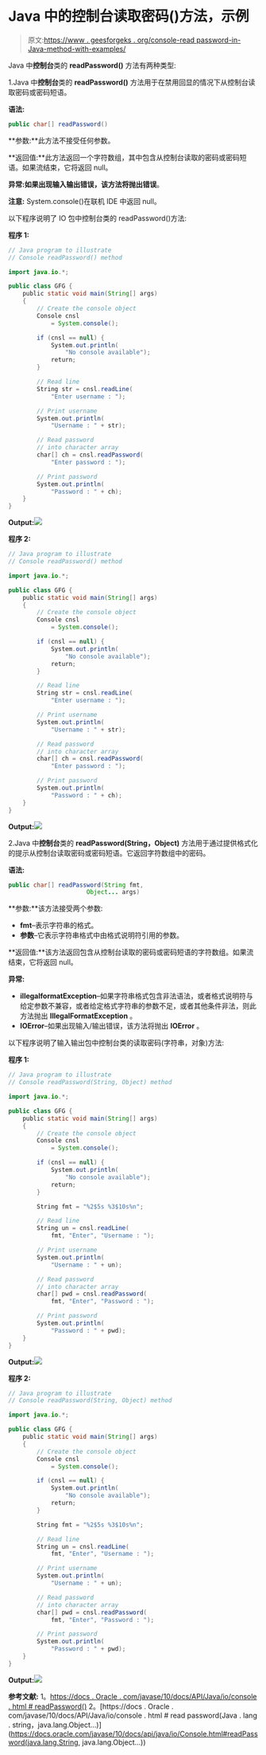 # Java 中的控制台读取密码()方法，示例

> 原文:[https://www . geesforgeks . org/console-read password-in-Java-method-with-examples/](https://www.geeksforgeeks.org/console-readpassword-method-in-java-with-examples/)

Java 中**控制台**类的 **readPassword()** 方法有两种类型:

1.Java 中**控制台**类的 **readPassword()** 方法用于在禁用回显的情况下从控制台读取密码或密码短语。

**语法:**

```java
public char[] readPassword()

```

**参数:**此方法不接受任何参数。

**返回值:**此方法返回一个字符数组，其中包含从控制台读取的密码或密码短语。如果流结束，它将返回 null。

**异常:**如果出现输入输出错误，该方法将抛出**错误**。

**注意:** System.console()在联机 IDE 中返回 null。

以下程序说明了 IO 包中控制台类的 readPassword()方法:

**程序 1:**

```java
// Java program to illustrate
// Console readPassword() method

import java.io.*;

public class GFG {
    public static void main(String[] args)
    {
        // Create the console object
        Console cnsl
            = System.console();

        if (cnsl == null) {
            System.out.println(
                "No console available");
            return;
        }

        // Read line
        String str = cnsl.readLine(
            "Enter username : ");

        // Print username
        System.out.println(
            "Username : " + str);

        // Read password
        // into character array
        char[] ch = cnsl.readPassword(
            "Enter password : ");

        // Print password
        System.out.println(
            "Password : " + ch);
    }
}
```

**Output:**![](img/f433b07896ba04393ff17d0a7e074158.png)

**程序 2:**

```java
// Java program to illustrate
// Console readPassword() method

import java.io.*;

public class GFG {
    public static void main(String[] args)
    {
        // Create the console object
        Console cnsl
            = System.console();

        if (cnsl == null) {
            System.out.println(
                "No console available");
            return;
        }

        // Read line
        String str = cnsl.readLine(
            "Enter username : ");

        // Print username
        System.out.println(
            "Username : " + str);

        // Read password
        // into character array
        char[] ch = cnsl.readPassword(
            "Enter password : ");

        // Print password
        System.out.println(
            "Password : " + ch);
    }
}
```

**Output:**![](img/e3ac622124781efe5550200538b32658.png)

2.Java 中**控制台**类的 **readPassword(String，Object)** 方法用于通过提供格式化的提示从控制台读取密码或密码短语。它返回字符数组中的密码。

**语法:**

```java
public char[] readPassword(String fmt,
                      Object... args)

```

**参数:**该方法接受两个参数:

*   **fmt**–表示字符串的格式。
*   **参数**–它表示字符串格式中由格式说明符引用的参数。

**返回值:**该方法返回包含从控制台读取的密码或密码短语的字符数组。如果流结束，它将返回 null。

**异常:**

*   **illegalformatException**–如果字符串格式包含非法语法，或者格式说明符与给定参数不兼容，或者给定格式字符串的参数不足，或者其他条件非法，则此方法抛出 **IllegalFormatException** 。
*   **IOError**–如果出现输入/输出错误，该方法将抛出 **IOError** 。

以下程序说明了输入输出包中控制台类的读取密码(字符串，对象)方法:

**程序 1:**

```java
// Java program to illustrate
// Console readPassword(String, Object) method

import java.io.*;

public class GFG {
    public static void main(String[] args)
    {
        // Create the console object
        Console cnsl
            = System.console();

        if (cnsl == null) {
            System.out.println(
                "No console available");
            return;
        }

        String fmt = "%2$5s %3$10s%n";

        // Read line
        String un = cnsl.readLine(
            fmt, "Enter", "Username : ");

        // Print username
        System.out.println(
            "Username : " + un);

        // Read password
        // into character array
        char[] pwd = cnsl.readPassword(
            fmt, "Enter", "Password : ");

        // Print password
        System.out.println(
            "Password : " + pwd);
    }
}
```

**Output:**![](img/7ad26983ee6f66feca29944e7611f9fc.png)

**程序 2:**

```java
// Java program to illustrate
// Console readPassword(String, Object) method

import java.io.*;

public class GFG {
    public static void main(String[] args)
    {
        // Create the console object
        Console cnsl
            = System.console();

        if (cnsl == null) {
            System.out.println(
                "No console available");
            return;
        }

        String fmt = "%2$5s %3$10s%n";

        // Read line
        String un = cnsl.readLine(
            fmt, "Enter", "Username : ");

        // Print username
        System.out.println(
            "Username : " + un);

        // Read password
        // into character array
        char[] pwd = cnsl.readPassword(
            fmt, "Enter", "Password : ");

        // Print password
        System.out.println(
            "Password : " + pwd);
    }
}
```

**Output:**![](img/d9b828174574849a1662be4b87814faf.png)

**参考文献:**
1。[https://docs . Oracle . com/javase/10/docs/API/Java/io/console . html # readPassword()](https://docs.oracle.com/javase/10/docs/api/java/io/Console.html#readPassword())
2。[https://docs . Oracle . com/javase/10/docs/API/Java/io/console . html # read password(Java . lang . string，java.lang.Object…)](https://docs.oracle.com/javase/10/docs/api/java/io/Console.html#readPassword(java.lang.String, java.lang.Object...))